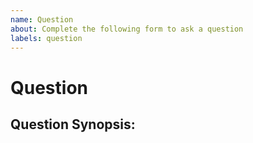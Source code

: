```yaml
---
name: Question 
about: Complete the following form to ask a question
labels: question
---
```


# Question
<!-- Please, complete the following form to ask a question. If some fields do not apply to your situation, feel free to skip them.-->

## Question Synopsis:
<!-- What question can we help you with? -->